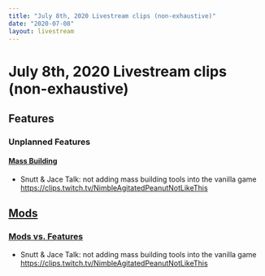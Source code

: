 ```yaml
---
title: "July 8th, 2020 Livestream clips (non-exhaustive)"
date: "2020-07-08"
layout: livestream
---
```

# July 8th, 2020 Livestream clips (non-exhaustive)

## Features

### Unplanned Features

#### [Mass Building](./topics/features/unplanned-features/mass-building.md)
* Snutt & Jace Talk: not adding mass building tools into the vanilla game https://clips.twitch.tv/NimbleAgitatedPeanutNotLikeThis

## [Mods](./topics/mods.md)

### [Mods vs. Features](./topics/mods/mods-vs-features.md)
* Snutt & Jace Talk: not adding mass building tools into the vanilla game https://clips.twitch.tv/NimbleAgitatedPeanutNotLikeThis
